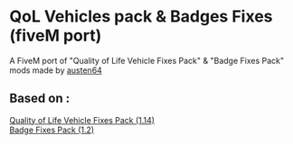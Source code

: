 # QoL Vehicles pack & Badges Fixes (fiveM port)
 A FiveM port of "Quality of Life Vehicle Fixes Pack" & "Badge Fixes Pack" mods made by [austen64](https://fr.gta5-mods.com/users/austen64)  <br/>


## Based on : <br /> ##
[Quality of Life Vehicle Fixes Pack (1.14)](https://fr.gta5-mods.com/vehicles/quality-of-life-vehicle-pack-replace) <br />
[Badge Fixes Pack (1.2)](https://fr.gta5-mods.com/vehicles/badge-fixes-pack) <br />


